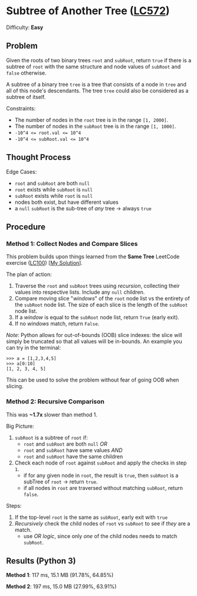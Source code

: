 # Subtree of Another Tree ([LC572](https://leetcode.com/problems/subtree-of-another-tree/))
Difficulty: **Easy**

## Problem
Given the roots of two binary trees `root` and `subRoot`, return `true` if there is a subtree of `root` with the same structure and node values of `subRoot` and `false` otherwise.

A subtree of a binary tree `tree` is a tree that consists of a node in `tree` and all of this node's descendants. The tree `tree` could also be considered as a subtree of itself.

Constraints:
- The number of nodes in the `root` tree is in the range `[1, 2000]`.
- The number of nodes in the `subRoot` tree is in the range `[1, 1000]`.
- `-10^4 <= root.val <= 10^4`
- `-10^4 <= subRoot.val <= 10^4`

## Thought Process

Edge Cases:
- `root` and `subRoot` are both `null`
- `root` exists while `subRoot` is `null`
- `subRoot` exists while `root` is `null`
- nodes both exist, but have different values
- a `null` `subRoot` is the sub-tree of *any* tree -> always `true`

## Procedure

### Method 1: Collect Nodes and Compare Slices

This problem builds upon things learned from the **Same Tree** LeetCode exercise ([LC100](https://leetcode.com/problems/same-tree)) [[My Solution](https://github.com/ArchTangent-study/leetcode/tree/main/trees/same_tree)].

The plan of action:
1. Traverse the `root` and `subRoot` trees using *recursion*, collecting their values into respective lists.  Include any `null` children.
2. Compare moving slice "*windows*" of the `root` node list vs the entirety of the `subRoot` node list. The size of each slice is the length of the `subRoot` node list.
3. If a *window* is equal to the `subRoot` node list, return `True` (early exit).  
4. If no *windows* match, return `False`.

*Note*:  Python allows for out-of-bounds (OOB) slice indexes:  the slice will simply be truncated so that all values will be in-bounds.  An example you can try in the terminal:
```
>>> a = [1,2,3,4,5]
>>> a[0:10]
[1, 2, 3, 4, 5]
```
This can be used to solve the problem without fear of going OOB when slicing.

### Method 2: Recursive Comparison

This was **~1.7x** slower than method 1.

Big Picture:
1. `subRoot` is a subtree of `root` if:
    - `root` and `subRoot` are both `null` *OR*
    - `root` and `subRoot` have same values *AND*
    - `root` and `subRoot` have the same children
2. Check each node of `root` against `subRoot` and apply the checks in step `1`.
    - if for any given node in `root`, the result is `true`, then `subRoot` is a subTree of `root` -> return `true`.
    - if all nodes in `root` are traversed without matching `subRoot`, return `false`.

Steps:
1. If the top-level `root` is the same as `subRoot`, early exit with `true`
2. *Recursively* check the child nodes of `root` vs `subRoot` to see if *they* are a match.
    - use *OR logic*, since only *one* of the child nodes needs to match `subRoot`.

## Results (Python 3)

**Method 1**: 117 ms, 15.1 MB (91.78%, 64.85%)

**Method 2**: 197 ms, 15.0 MB (27.99%, 63.91%)
